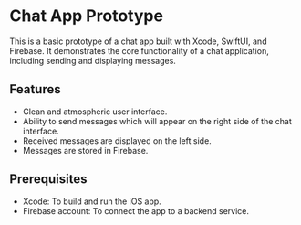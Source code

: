 # Chat App Prototype
This is a basic prototype of a chat app built with Xcode, SwiftUI, and Firebase. It demonstrates the core functionality of a chat application, including sending and displaying messages.

## Features
- Clean and atmospheric user interface.
- Ability to send messages which will appear on the right side of the chat interface.
- Received messages are displayed on the left side.
- Messages are stored in Firebase.

## Prerequisites
- Xcode: To build and run the iOS app.
- Firebase account: To connect the app to a backend service.
